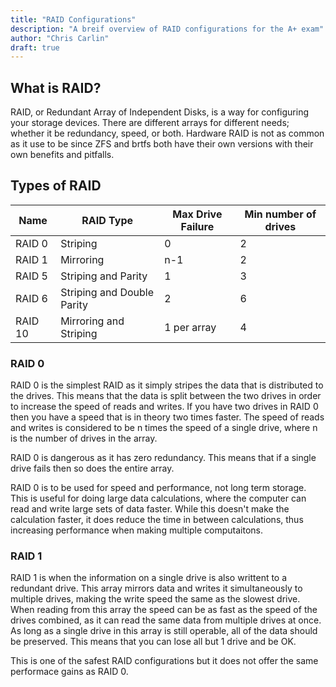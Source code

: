 ```yaml
---
title: "RAID Configurations"
description: "A breif overview of RAID configurations for the A+ exam"
author: "Chris Carlin"
draft: true
---
```


## What is RAID?

RAID, or Redundant Array of Independent Disks, is a way for configuring your storage devices. There are different arrays for different needs; whether it be redundancy, speed, or both. Hardware RAID is not as common as it use to be since ZFS and brtfs both have their own versions with their own benefits and pitfalls.

## Types of RAID

| Name    | RAID Type                  | Max Drive Failure | Min number of drives |
| ---     | ---                        |  ---              | ---                  | 
| RAID 0  | Striping                   | 0                 | 2                    |
| RAID 1  | Mirroring                  | n-1               | 2                    | 
| RAID 5  | Striping and Parity        | 1                 | 3                    |
| RAID 6  | Striping and Double Parity | 2                 | 6                    |
| RAID 10 | Mirroring and Striping     | 1 per array       | 4                    |

### RAID 0

RAID 0 is the simplest RAID as it simply stripes the data that is distributed to the drives. 
This means that the data is split between the two drives in order to increase the speed of reads and writes. If you have two drives in RAID 0 then you have a speed that is in theory two times faster. The speed of reads and writes is considered to be n times the speed of a single drive, where n is the number of drives in the array.

RAID 0 is dangerous as it has zero redundancy. This means that if a single drive fails then so does the entire array. 

RAID 0 is to be used for speed and performance, not long term storage. This is useful for doing large data calculations, where the computer can read and write large sets of data faster. While this doesn't make the calculation faster, it does reduce the time in between calculations, thus increasing performance when making multiple computaitons. 

### RAID 1

RAID 1 is when the information on a single drive is also writtent to a redundant drive. This array mirrors data and writes it simultaneously to multiple drives, making the write speed the same as the slowest drive. When reading from this array the speed can be as fast as the speed of the drives combined, as it can read the same data from multiple drives at once. 
As long as a single drive in this array is still operable, all of the data should be preserved. This means that you can lose all but 1 drive and be OK.

This is one of the safest RAID configurations but it does not offer the same performace gains as RAID 0.

